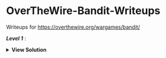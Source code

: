 # OverTheWire-Bandit-Writeups
Writeups for https://overthewire.org/wargames/bandit/

***Level 1*** :



<details>
  <summary> <b>View Solution </b></summary>
  
```
cat split-me.txt | tr ";" "\n" 
  ```
</details>
